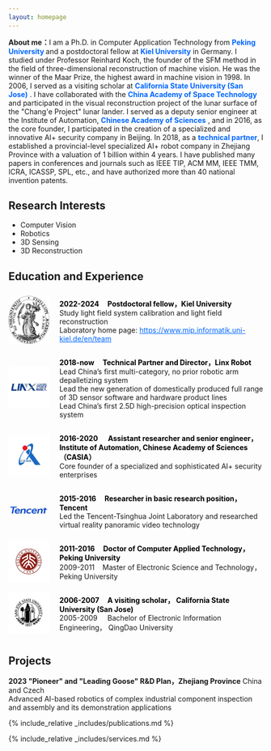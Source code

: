 ```yaml
---
layout: homepage
---
```


<strong>About me：</strong>I am a Ph.D. in Computer Application Technology from <span style="color: #0066FF;font-weight: bold;">Peking University </span> and a postdoctoral fellow at <span style="color: #0066FF;font-weight: bold;">Kiel University</span> in Germany. I studied under Professor Reinhard Koch, the founder of the SFM method in the field of three-dimensional reconstruction of machine vision. He was the winner of the Maar Prize, the highest award in machine vision in 1998. In 2006, I served as a visiting scholar at <span style="color: #0066FF;font-weight: bold;">California State University (San Jose)</span> . I have collaborated with the  <span style="color: #0066FF;font-weight: bold;">China Academy of Space Technology </span> and participated in the visual reconstruction project of the lunar surface of the "Chang'e Project" lunar lander. I served as a deputy senior engineer at the Institute of Automation, <span style="color: #0066FF;font-weight: bold;">Chinese Academy of Sciences</span> , and in 2016, as the core founder, I participated in the creation of a specialized and innovative AI+ security company in Beijing. In 2018, as a <span style="color: #0066FF;font-weight: bold;"> technical partner</span>, I established a provincial-level specialized AI+ robot company in Zhejiang Province with a valuation of 1 billion within 4 years.
I have published many papers in conferences and journals such as IEEE TIP, ACM MM, IEEE TMM, ICRA, ICASSP, SPL, etc., and have authorized more than 40 national invention patents.

## Research Interests

- Computer Vision
- Robotics
- 3D Sensing
- 3D Reconstruction

## Education and Experience

<div style="display: flex; align-items: center;">
  <div style="flex: 1; margin-right: 20px;">
    <img src="/assets/img/1.png" alt="University Logo" width="100">
  </div>
  <div style="flex: 5;">
    <p>
      <span style="color: #000000;font-weight: bold;">2022-2024&nbsp;&nbsp;&nbsp;&nbsp; Postdoctoral fellow，Kiel University</span> <br>
      Study light field system calibration and light field reconstruction <br>
      Laboratory home page: <a href="https://www.mip.informatik.uni-kiel.de/en/team" style="color: #0066FF;">https://www.mip.informatik.uni-kiel.de/en/team</a>
    </p>
  </div>
</div>

<div style="display: flex; align-items: center;">
  <div style="flex: 1; margin-right: 20px;">
    <img src="assets/img/2.png" alt="Company Logo" width="100">
  </div>
  <div style="flex: 5;">
    <p>
      <span style="color: #000000;font-weight: bold;">2018-now&nbsp;&nbsp;&nbsp;&nbsp;&nbsp;Technical Partner and Director，Linx Robot </span><br>
      Lead China’s first multi-category, no prior robotic arm depalletizing system<br>
      Lead the new generation of domestically produced full range of 3D sensor software and hardware product lines<br>
      Lead China’s first 2.5D high-precision optical inspection system
    </p>
  </div>
</div>

<div style="display: flex; align-items: center;">
  <div style="flex: 1; margin-right: 20px;">
    <img src="assets/img/3.png" alt="Institute Logo" width="100">
  </div>
  <div style="flex: 5;">
    <p>
       <span style="color: #000000;font-weight: bold;">2016-2020 &nbsp;&nbsp;&nbsp;&nbsp; Assistant researcher and senior engineer，Institute of Automation, Chinese Academy of Sciences（CASIA）</span> <br>
      Core founder of a specialized and sophisticated  AI+ security enterprises 
    </p>
  </div>
</div>

<div style="display: flex; align-items: center;">
  <div style="flex: 1; margin-right: 20px;">
    <img src="assets/img/4.png" alt="Tencent Logo" width="100">
  </div>
  <div style="flex: 5;">
    <p>
      <span style="color: #000000;font-weight: bold;">2015-2016&nbsp;&nbsp;&nbsp;&nbsp; Researcher in basic research position，Tencent</span> <br>
      Led the Tencent-Tsinghua Joint Laboratory and researched virtual reality panoramic video technology
    </p>
  </div>
</div>

<div style="display: flex; align-items: center;">
  <div style="flex: 1; margin-right: 20px;">
    <img src="/assets/img/5.png" alt="University Logo" width="100">
  </div>
  <div style="flex: 5;">
    <p>
      <span style="color: #000000;font-weight: bold;">2011-2016&nbsp;&nbsp;&nbsp;&nbsp; Doctor of Computer Applied Technology， Peking University </span> <br>
      2009-2011&nbsp;&nbsp;&nbsp;&nbsp;Master of Electronic Science and Technology，Peking University <br>
    </p>
  </div>
</div>

<div style="display: flex; align-items: center;">
  <div style="flex: 1; margin-right: 20px;">
    <img src="/assets/img/6.png" alt="University Logo" width="100">
  </div>
  <div style="flex: 5;">
    <p>
      <span style="color: #000000;font-weight: bold;">2006-2007&nbsp;&nbsp;&nbsp;&nbsp; A visiting scholar， California State University (San Jose) </span> <br>
      2005-2009&nbsp;&nbsp;&nbsp;&nbsp; Bachelor of Electronic Information Engineering， QingDao University<br>
    </p>
  </div>
</div>

## Projects

**2023 "Pioneer" and "Leading Goose" R&D Plan，Zhejiang Province**
China and Czech<br>
Advanced AI-based robotics of complex industrial component inspection and assembly and its demonstration applications<br>

  
{% include_relative _includes/publications.md %}

{% include_relative _includes/services.md %}
